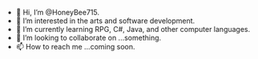 - 👋 Hi, I’m @HoneyBee715.
- 👀 I’m interested in the arts and software development.
- 🌱 I’m currently learning RPG, C#, Java, and other computer languages.
- 💞️ I’m looking to collaborate on ...something.
- 📫 How to reach me ...coming soon.

<!---
HoneyBee715/HoneyBee715 is a ✨ special ✨ repository because its `README.md` (this file) appears on your GitHub profile.
You can click the Preview link to take a look at your changes.
--->
